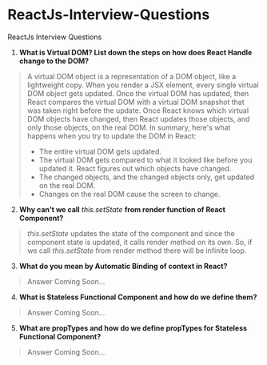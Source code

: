 # ReactJs-Interview-Questions
ReactJs Interview Questions

1. **What is Virtual DOM? List down the steps on how does React Handle change to the DOM?**
> A virtual DOM object is a representation of a DOM object, like a lightweight copy. When you render a JSX element, every single virtual DOM object gets updated. Once the virtual DOM has updated, then React compares the virtual DOM with a virtual DOM snapshot that was taken right before the update. Once React knows which virtual DOM objects have changed, then React updates those objects, and only those objects, on the real DOM.
> In summary, here's what happens when you try to update the DOM in React:
>
> - The entire virtual DOM gets updated.
> - The virtual DOM gets compared to what it looked like before you updated it. React figures out which objects have changed.
> - The changed objects, and the changed objects only, get updated on the real DOM.
> - Changes on the real DOM cause the screen to change.
2. **Why can't we call** *this.setState* **from render function of React Component?**
> *this.setState* updates the state of the component and since the component state is updated, it calls render method on its own. So, if we call *this.setState* from render method there will be infinite loop.
3. **What do you mean by Automatic Binding of context in React?**
> Answer Coming Soon...
4. **What is Stateless Functional Component and how do we define them?**
> Answer Coming Soon...
5. **What are propTypes and how do we define propTypes for Stateless Functional Component?**
> Answer Coming Soon...
